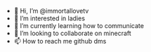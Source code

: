 - 👋 Hi, I’m @immortallovetv
- 👀 I’m interested in ladies
- 🌱 I’m currently learning how to communicate
- 💞️ I’m looking to collaborate on minecraft
- 📫 How to reach me github dms
